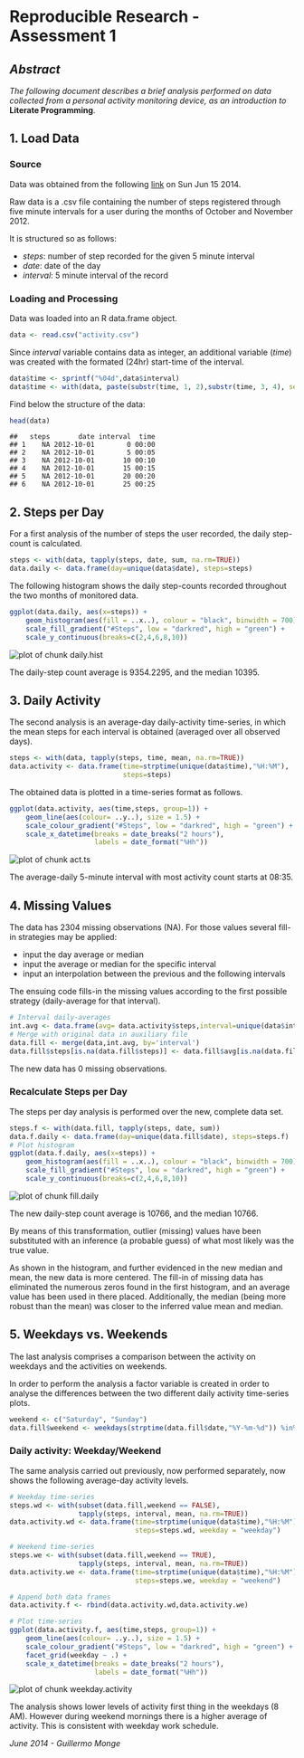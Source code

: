 Reproducible Research - Assessment 1
====================================



## *Abstract*

*The following document describes a brief analysis performed on data collected
from a personal activity monitoring device, as an introduction to* **Literate
Programming**.  


  
  
## 1. Load Data

### Source
Data was obtained from the following [link][1] on Sun Jun 15 2014.  

Raw data is a .csv file containing the number of steps registered through five
minute intervals for a user during the months of October and November 2012.  

It is structured so as follows:
- *steps*: number of step recorded for the given 5 minute interval
- *date*: date of the day
- *interval*: 5 minute interval of the record

[1]: https://d396qusza40orc.cloudfront.net/repdata%2Fdata%2Factivity.zip "link"

### Loading and Processing

Data was loaded into an R data.frame object.

```r
data <- read.csv("activity.csv")
```

Since *interval* variable contains data as integer, an additional variable 
(*time*) was created with the formated (24hr) start-time of the interval.

```r
data$time <- sprintf("%04d",data$interval)
data$time <- with(data, paste(substr(time, 1, 2),substr(time, 3, 4), sep=":"))
```

Find below the structure of the data:

```r
head(data)
```

```
##   steps       date interval  time
## 1    NA 2012-10-01        0 00:00
## 2    NA 2012-10-01        5 00:05
## 3    NA 2012-10-01       10 00:10
## 4    NA 2012-10-01       15 00:15
## 5    NA 2012-10-01       20 00:20
## 6    NA 2012-10-01       25 00:25
```
  
  
## 2. Steps per Day

For a first analysis of the number of steps the user recorded, the daily
step-count is calculated.

```r
steps <- with(data, tapply(steps, date, sum, na.rm=TRUE))
data.daily <- data.frame(day=unique(data$date), steps=steps)
```

The following histogram shows the daily step-counts recorded throughout the two months of monitored data.

```r
ggplot(data.daily, aes(x=steps)) + 
    geom_histogram(aes(fill = ..x..), colour = "black", binwidth = 700) +
    scale_fill_gradient("#Steps", low = "darkred", high = "green") +
    scale_y_continuous(breaks=c(2,4,6,8,10))
```

![plot of chunk daily.hist](figure/daily.hist.png) 



The daily-step count average is 9354.2295, and the median 10395.
  

## 3. Daily Activity

The second analysis is an average-day daily-activity time-series, in which
the mean steps for each interval is obtained (averaged over all observed days).

```r
steps <- with(data, tapply(steps, time, mean, na.rm=TRUE))
data.activity <- data.frame(time=strptime(unique(data$time),"%H:%M"),
                            steps=steps)
```

The obtained data is plotted in a time-series format as follows.

```r
ggplot(data.activity, aes(time,steps, group=1)) +
    geom_line(aes(colour= ..y..), size = 1.5) +
    scale_colour_gradient("#Steps", low = "darkred", high = "green") +
    scale_x_datetime(breaks = date_breaks("2 hours"),
                     labels = date_format("%Hh"))
```

![plot of chunk act.ts](figure/act.ts.png) 



The average-daily 5-minute interval with most activity count starts at 08:35.
  

## 4. Missing Values


The data has 2304 missing observations (NA). For those values several
fill-in strategies may be applied:
- input the day average or median
- input the average or median for the specific interval
- input an interpolation between the previous and the following intervals  

The ensuing code fills-in the missing values according to the first possible
strategy (daily-average for that interval).

```r
# Interval daily-averages
int.avg <- data.frame(avg= data.activity$steps,interval=unique(data$interval))
# Merge with original data in auxiliary file
data.fill <- merge(data,int.avg, by='interval')
data.fill$steps[is.na(data.fill$steps)] <- data.fill$avg[is.na(data.fill$steps)]
```



The new data has 0 missing observations.

### Recalculate Steps per Day

The steps per day analysis is performed over the new, complete data set. 

```r
steps.f <- with(data.fill, tapply(steps, date, sum))
data.f.daily <- data.frame(day=unique(data.fill$date), steps=steps.f)
# Plot histogram
ggplot(data.f.daily, aes(x=steps)) + 
    geom_histogram(aes(fill = ..x..), colour = "black", binwidth = 700) +
    scale_fill_gradient("#Steps", low = "darkred", high = "green") +
    scale_y_continuous(breaks=c(2,4,6,8,10))
```

![plot of chunk fill.daily](figure/fill.daily.png) 



The new daily-step count average is 10766, and the median 10766.  

By means of this transformation, outlier (missing) values have been substituted
with an inference (a probable guess) of what most likely was the true value.  
  
As shown in the histogram, and further evidenced in the new median and mean, the
new data is more centered. The fill-in of missing data has eliminated the
numerous zeros found in the first histogram, and an average value has been
used in there placed. Additionally, the median (being more robust than the
mean) was closer to the inferred value mean and median.  


## 5. Weekdays vs. Weekends

The last analysis comprises a comparison between the activity on weekdays and
the activities on weekends.  

In order to perform the analysis a factor variable is created in order to
analyse the differences between the two different daily activity time-series
plots.


```r
weekend <- c("Saturday", "Sunday")
data.fill$weekend <- weekdays(strptime(data.fill$date,"%Y-%m-%d")) %in% weekend
```

### Daily activity: Weekday/Weekend

The same analysis carried out previously, now performed separately, now shows
the following average-day activity levels.

```r
# Weekday time-series
steps.wd <- with(subset(data.fill,weekend == FALSE),
                 tapply(steps, interval, mean, na.rm=TRUE))
data.activity.wd <- data.frame(time=strptime(unique(data$time),"%H:%M"),
                               steps=steps.wd, weekday = "weekday")

# Weekend time-series
steps.we <- with(subset(data.fill,weekend == TRUE),
                 tapply(steps, interval, mean, na.rm=TRUE))
data.activity.we <- data.frame(time=strptime(unique(data$time),"%H:%M"),
                               steps=steps.we, weekday = "weekend")

# Append both data frames
data.activity.f <- rbind(data.activity.wd,data.activity.we)

# Plot time-series
ggplot(data.activity.f, aes(time,steps, group=1)) +
    geom_line(aes(colour= ..y..), size = 1.5) +
    scale_colour_gradient("#Steps", low = "darkred", high = "green") +
    facet_grid(weekday ~ .) +
    scale_x_datetime(breaks = date_breaks("2 hours"),
                     labels = date_format("%Hh"))
```

![plot of chunk weekday.activity](figure/weekday.activity.png) 

The analysis shows lower levels of activity first thing in the weekdays (8 AM).
However during weekend mornings there is a higher average of activity. This is
consistent with weekday work schedule.  
  
*June 2014 - Guillermo Monge*

